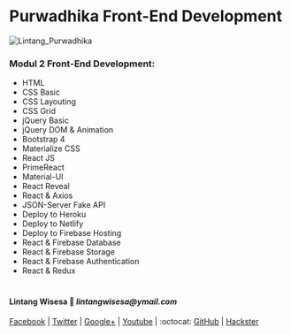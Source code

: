 # Purwadhika Front-End Development

![Lintang_Purwadhika](https://static.wixstatic.com/media/2e6af2_f69a4271c3534ae1869a7ed63e278b2b~mv2.png/v1/fill/w_246,h_39,al_c,usm_0.66_1.00_0.01/2e6af2_f69a4271c3534ae1869a7ed63e278b2b~mv2.png)

### Modul 2 Front-End Development:

- HTML
- CSS Basic
- CSS Layouting
- CSS Grid
- jQuery Basic
- jQuery DOM & Animation
- Bootstrap 4
- Materialize CSS
- React JS
- PrimeReact
- Material-UI
- React Reveal
- React & Axios
- JSON-Server Fake API
- Deploy to Heroku
- Deploy to Netlify
- Deploy to Firebase Hosting
- React & Firebase Database
- React & Firebase Storage
- React & Firebase Authentication
- React & Redux

#

#### Lintang Wisesa :love_letter: _lintangwisesa@ymail.com_

[Facebook](https://www.facebook.com/lintangbagus) | 
[Twitter](https://twitter.com/Lintang_Wisesa) |
[Google+](https://plus.google.com/u/0/+LintangWisesa1) |
[Youtube](https://www.youtube.com/user/lintangbagus) | 
:octocat: [GitHub](https://github.com/LintangWisesa) |
[Hackster](https://www.hackster.io/lintangwisesa)
